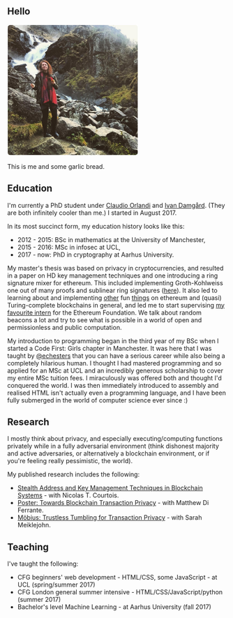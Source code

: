 ## Hello

<img src="/garlicbread.jpg" width="300">

This is me and some garlic bread.

## Education

I'm currently a PhD student under 
[Claudio Orlandi](http://www.cs.au.dk/~orlandi/) and [Ivan Damgård](http://www.daimi.au.dk/~ivan/). (They are both infinitely 
cooler than me.) I started in August 2017.

In its most succinct form, my education history looks like this:
- 2012 - 2015: BSc in mathematics at the University of Manchester,
- 2015 - 2016: MSc in infosec at UCL,
- 2017 - now: PhD in cryptography at Aarhus University.

My master's thesis was based on privacy in cryptocurrencies, and resulted in a paper on HD key management techniques and 
one introducing a ring signature mixer for ethereum. This included implementing Groth-Kohlweiss 
one out of many proofs and sublinear ring signatures ([here](https://github.com/rmercer93/gk-zerocoin)). It also led to learning about and implementing [other](https://github.com/rmercer93/p2prng) fun [things](https://github.com/rmercer93/BLS2) 
on ethereum and (quasi) Turing-complete blockchains in general, and led me to start supervising [my favourite intern](https://github.com/jakegsy/) 
for the Ethereum Foundation. We talk about random beacons a lot and try to see what is possible in a world of open and 
permissionless and public computation.

My introduction to programming began in the third year of my BSc when I started a Code First: Girls chapter in Manchester. It 
was here that I was taught by [@echesters](https://twitter.com/echesters) that you can have a serious career while also being a 
completely hilarious human. I thought I had mastered programming and so applied for an MSc at UCL and an incredibly generous 
scholarship to cover my entire MSc tuition fees. I miraculously was offered both and thought I'd conquered the world. I 
was then immediately introduced to assembly and realised HTML isn't actually even a programming language, and I have been fully 
submerged in the world of computer science ever since :)


## Research

I mostly think about privacy, and especially executing/computing functions privately while in a fully adversarial environment 
(think dishonest majority and active adversaries, or alternatively a blockchain environment, or if you're feeling really 
pessimistic, the world). 

My published research includes the following:
- [Stealth Address and Key Management Techniques in Blockchain Systems](http://www.scitepress.org/DigitalLibrary/Link.aspx?doi=10.5220/0006270005590566) -  with Nicolas T. Courtois.
- [Poster: Towards Blockchain Transaction Privacy](https://www.clearmatics.com/wp-content/uploads/2017/06/IEEE-Presentation.pdf) - with Matthew Di Ferrante.
- [Möbius: Trustless Tumbling for Transaction Privacy](https://eprint.iacr.org/2017/881) - with Sarah Meiklejohn.


## Teaching

I've taught the following:
- CFG beginners' web development - HTML/CSS, some JavaScript - at UCL (spring/summer 2017)
- CFG London general summer intensive - HTML/CSS/JavaScript/python (summer 2017)
- Bachelor's level Machine Learning - at Aarhus University (fall 2017)
